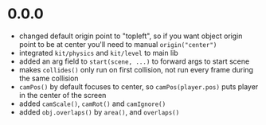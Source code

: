 # 0.0.0
- changed default origin point to "topleft", so if you want object origin point to be at center you'll need to manual `origin("center")`
- integrated `kit/physics` and `kit/level` to main lib
- added an arg field to `start(scene, ...)` to forward args to start scene
- makes `collides()` only run on first collision, not run every frame during the same collision
- `camPos()` by default focuses to center, so `camPos(player.pos)` puts player in the center of the screen
- added `camScale()`, `camRot()` and `camIgnore()`
- added `obj.overlaps()` by `area()`, and `overlaps()`

